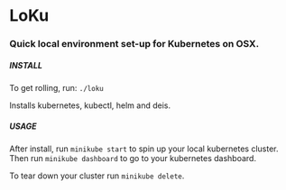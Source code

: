 # LoKu

### Quick local environment set-up for Kubernetes on OSX.

##### INSTALL
To get rolling, run: `./loku`

Installs kubernetes, kubectl, helm and deis.

##### USAGE
After install, run `minikube start` to spin up your local kubernetes cluster. 
Then run `minikube dashboard` to go to your kubernetes dashboard.

To tear down your cluster run `minikube delete`.